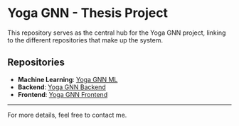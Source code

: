 # Yoga GNN - Thesis Project

This repository serves as the central hub for the Yoga GNN project, linking to the different repositories that make up the system.

## Repositories

- **Machine Learning**: [Yoga GNN ML](https://github.com/nabilfikrisp/skripsi-gnn)
- **Backend**: [Yoga GNN Backend](https://github.com/nabilfikrisp/backend-skripsi)
- **Frontend**: [Yoga GNN Frontend](https://github.com/nabilfikrisp/frontend-skripsi)
---

For more details, feel free to contact me.
